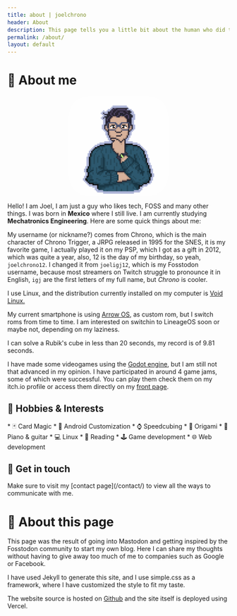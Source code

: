 ```yaml
---
title: about | joelchrono
header: About
description: This page tells you a little bit about the human who did this, and some extra info about this site.
permalink: /about/
layout: default
---
```

# 👤 About me 

 <img src="/assets/img/pfp2.png" alt="My profile pic" class="img" style="display: block; border-radius:20%;margin-left: auto; margin-right: auto; width: 45%; opacity:.95"> 

 <article markdown="1">

Hello! I am Joel, I am just a guy who likes tech, FOSS and many other things. I was born in **Mexico** where I still live. I am currently studying **Mechatronics Engineering**. Here are some quick things about me:

My username (or nickname?) comes from Chrono, which is the main character of Chrono Trigger, a JRPG released in 1995 for the SNES, it is my favorite game, I actually played it on my PSP, which I got as a gift in 2012, which was quite a year, also, 12 is the day of my birthday, so yeah, `joelchrono12`. I changed it from `joeligj12`, which is my Fosstodon username, because most streamers on Twitch struggle to pronounce it in English, `igj` are the first letters of my full name, but *Chrono* is cooler.

I use Linux, and the distribution currently installed on my computer is [Void Linux.](https://voidlinux.org) 

My current smartphone is using [Arrow OS](https://arrowos.net/), as custom rom, but I switch roms from time to time. I am interested on switchin to LineageOS soon or maybe not, depending on my laziness.

I can solve a Rubik's cube in less than 20 seconds, my record is of 9.81 seconds.

I have made some videogames using the [Godot engine](https://godotengine.org), but I am still not that advanced in my opinion. I have participated in around 4 game jams, some of which were successful. You can play them check them on my itch.io profile or access them directly on my [front page](/). 

</article>

## 🍿 Hobbies & Interests 

 <article markdown="1">
* 🃏 Card Magic 
* 📱 Android Customization 
* ⌚ Speedcubing
* 📃 Origami 
* 🎹 Piano & guitar 
* 💻 Linux 
* 📖 Reading 
* 🕹️ Game development
* 🌐 Web development 
</article>

## 💬 Get in touch

 <article markdown="1">
 Make sure to visit my [contact page](/contact/) to view all the ways to communicate with me.
</article>

# 📰 About this page

<article markdown="1" >
This page was the result of going into Mastodon and getting inspired by the Fosstodon community to start my own blog. Here I can share my thoughts without having to give away too much of me to companies such as Google or Facebook.

I have used Jekyll to generate this site, and I use simple.css as a framework, where I have customized the style to fit my taste.

The website source is hosted on [Github](https://github.com/joelchrono12/jekyll-site-test.css) and the site itself is deployed using Vercel.
</article>
